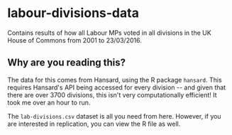 # labour-divisions-data
Contains results of how all Labour MPs voted in all divisions in the UK House of Commons from 2001 to 23/03/2016.

## Why are you reading this?
The data for this comes from Hansard, using the R package `hansard`. This requires Hansard's API being accessed for every division -- and given that there are over 3700 divisions, this isn't very computationally efficient! It took me over an hour to run.

The `lab-divisions.csv` dataset is all you need from here. However, if you are interested in replication, you can view the R file as well.

